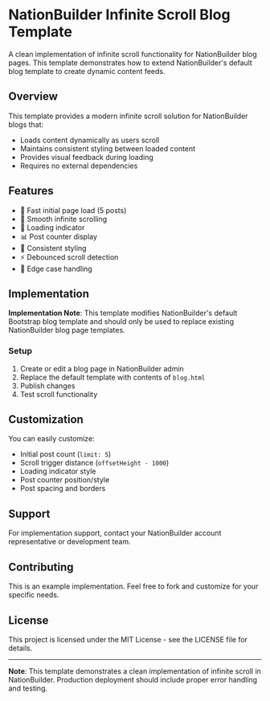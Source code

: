 # NationBuilder Infinite Scroll Blog Template

A clean implementation of infinite scroll functionality for NationBuilder blog pages. This template demonstrates how to extend NationBuilder's default blog template to create dynamic content feeds.

## Overview

This template provides a modern infinite scroll solution for NationBuilder blogs that:
- Loads content dynamically as users scroll
- Maintains consistent styling between loaded content 
- Provides visual feedback during loading
- Requires no external dependencies

## Features

- 🚀 Fast initial page load (5 posts)
- 📜 Smooth infinite scrolling
- 🔄 Loading indicator
- 📊 Post counter display
- 💅 Consistent styling
- ⚡️ Debounced scroll detection
- 🎯 Edge case handling

## Implementation
**Implementation Note**: This template modifies NationBuilder's default Bootstrap blog template and should only be used to replace existing NationBuilder blog page templates.

### Setup

1. Create or edit a blog page in NationBuilder admin
2. Replace the default template with contents of `blog.html`
3. Publish changes
4. Test scroll functionality

## Customization

You can easily customize:
- Initial post count (`limit: 5`)
- Scroll trigger distance (`offsetHeight - 1000`)
- Loading indicator style
- Post counter position/style
- Post spacing and borders

## Support

For implementation support, contact your NationBuilder account representative or development team.

## Contributing

This is an example implementation. Feel free to fork and customize for your specific needs.

## License

This project is licensed under the MIT License - see the LICENSE file for details.

---

**Note**: This template demonstrates a clean implementation of infinite scroll in NationBuilder. Production deployment should include proper error handling and testing.
